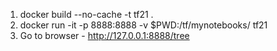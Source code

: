 1. docker build --no-cache -t tf21 .
2. docker run -it -p 8888:8888 -v $PWD:/tf/mynotebooks/ tf21
3. Go to browser - http://127.0.0.1:8888/tree
